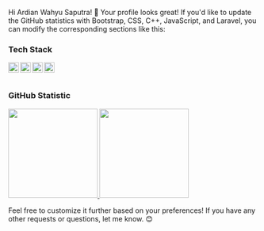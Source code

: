 Hi Ardian Wahyu Saputra! 👋 Your profile looks great! If you'd like to update the GitHub statistics with Bootstrap, CSS, C++, JavaScript, and Laravel, you can modify the corresponding sections like this:

### Tech Stack
  <a href="#"><img align="left" alt="JavaScript" title="JavaScript" width="21px" src="https://upload.wikimedia.org/wikipedia/commons/9/99/Unofficial_JavaScript_logo_2.svg" /></a>
  <a href="#"><img align="left" alt="Bootstrap" title="Bootstrap" width="21px" src="https://getbootstrap.com/docs/4.0/assets/img/favicons/favicon.ico" /></a>
  <a href="#"><img align="left" alt="C++" title="C++" width="21px" src="https://img.icons8.com/color/48/000000/c-plus-plus-logo.png" /></a>
  <a href="#"><img align="left" alt="Laravel" title="Laravel" width="21px" src="https://cdn.worldvectorlogo.com/logos/laravel-2.svg" /></a>
  <br>
  <br>
  
### GitHub Statistic
<p align="left">
<a href="https://github.com/wahyu12v">
  <img height="180em" src="https://github-readme-stats-eight-theta.vercel.app/api?username=hadiid-studentcode&show_icons=true&theme=algolia&include_all_commits=true&count_private=true"/>
  <img height="180em" src="https://github-readme-stats-eight-theta.vercel.app/api/top-langs/?username=hadiid-studentcode&layout=compact&langs_count=8&theme=algolia"/>
</a>
</p>

Feel free to customize it further based on your preferences! If you have any other requests or questions, let me know. 😊
